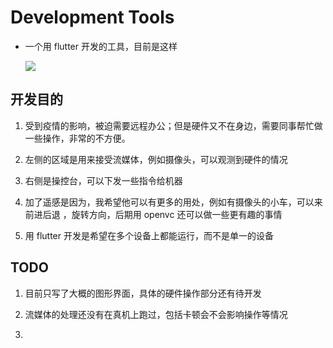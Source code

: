 # Development Tools

* 一个用 flutter 开发的工具，目前是这样
  
  ![](C:\Users\WangWei\Desktop\DevelopmentTools\assets\app.png)

## 开发目的

1. 受到疫情的影响，被迫需要远程办公；但是硬件又不在身边，需要同事帮忙做一些操作，非常的不方便。

2. 左侧的区域是用来接受流媒体，例如摄像头，可以观测到硬件的情况

3. 右侧是操控台，可以下发一些指令给机器

4. 加了遥感是因为，我希望他可以有更多的用处，例如有摄像头的小车，可以来前进后退 ，旋转方向，后期用 openvc 还可以做一些更有趣的事情

5. 用 flutter 开发是希望在多个设备上都能运行，而不是单一的设备

## TODO

1. 目前只写了大概的图形界面，具体的硬件操作部分还有待开发

2. 流媒体的处理还没有在真机上跑过，包括卡顿会不会影响操作等情况

3. 
